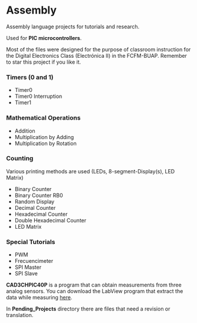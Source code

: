 # Assembly
Assembly language projects for tutorials and research.

Used for **PIC microcontrollers**.

Most of the files were designed for the purpose of classroom instruction for the Digital Electronics Class (Electrónica II) in the FCFM-BUAP. Remember to star this project if you like it.

### Timers (0 and 1)

- Timer0
- Timer0 Interruption
- Timer1

### Mathematical Operations

- Addition
- Multiplication by Adding
- Multiplication by Rotation

### Counting

Various printing methods are used (LEDs, 8-segment-Display(s), LED Matrix)

- Binary Counter
- Binary Counter RB0
- Random Display
- Decimal Counter
- Hexadecimal Counter
- Double Hexadecimal Counter
- LED Matrix

### Special Tutorials

- PWM
- Frecuencimeter
- SPI Master
- SPI Slave

**CAD3CHPIC40P** is a program that can obtain measurements from three analog sensors. You can download the LabView program that extract the data while measuring [here](https://drive.google.com/open?id=1dlHm4mxXeqj1wB8x2MhkZWDrKY0Njtm3&authuser=ddsilvaa06%40gmail.com&usp=drive_fs).

In **Pending_Projects** directory there are files that need a revision or translation.
